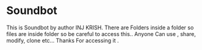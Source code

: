 # Soundbot
This is Soundbot by author INJ KRISH. There are Folders inside a folder so files are inside folder so be careful to access this.. Anyone Can use , share, modify, clone etc... Thanks For accessing it .
